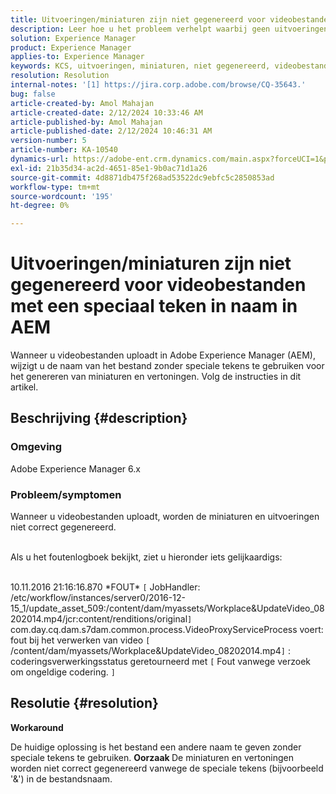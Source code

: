 ```yaml
---
title: Uitvoeringen/miniaturen zijn niet gegenereerd voor videobestanden met een speciaal teken in naam in AEM
description: Leer hoe u het probleem verhelpt waarbij geen uitvoeringen/miniaturen worden gegenereerd voor videobestanden in Adobe Experience Manager.
solution: Experience Manager
product: Experience Manager
applies-to: Experience Manager
keywords: KCS, uitvoeringen, miniaturen, niet gegenereerd, videobestanden, speciaal teken, naam, AEM, Adobe Experience Manager
resolution: Resolution
internal-notes: '[1] https://jira.corp.adobe.com/browse/CQ-35643.'
bug: false
article-created-by: Amol Mahajan
article-created-date: 2/12/2024 10:33:46 AM
article-published-by: Amol Mahajan
article-published-date: 2/12/2024 10:46:31 AM
version-number: 5
article-number: KA-10540
dynamics-url: https://adobe-ent.crm.dynamics.com/main.aspx?forceUCI=1&pagetype=entityrecord&etn=knowledgearticle&id=2d5bf62d-92c9-ee11-9079-6045bd006b4b
exl-id: 21b35d34-ac2d-4651-85e1-9b0ac71d1a26
source-git-commit: 4d8871db475f268ad53522dc9ebfc5c2850853ad
workflow-type: tm+mt
source-wordcount: '195'
ht-degree: 0%

---
```


# Uitvoeringen/miniaturen zijn niet gegenereerd voor videobestanden met een speciaal teken in naam in AEM


Wanneer u videobestanden uploadt in Adobe Experience Manager (AEM), wijzigt u de naam van het bestand zonder speciale tekens te gebruiken voor het genereren van miniaturen en vertoningen. Volg de instructies in dit artikel.

## Beschrijving {#description}


### <b>Omgeving</b>

Adobe Experience Manager 6.x



### <b>Probleem/symptomen</b>

Wanneer u videobestanden uploadt, worden de miniaturen en uitvoeringen niet correct gegenereerd.

<br>Als u het foutenlogboek bekijkt, ziet u hieronder iets gelijkaardigs:

<br>10.11.2016 21:16:16.870 \*FOUT\* `[` JobHandler: /etc/workflow/instances/server0/2016-12-15_1/update_asset_509:/content/dam/myassets/Workplace&amp;UpdateVideo_08202014.mp4/jcr:content/renditions/original`]`  com.day.cq.dam.s7dam.common.process.VideoProxyServiceProcess voert: fout bij het verwerken van video `[` /content/dam/myassets/Workplace&amp;UpdateVideo_08202014.mp4`]`  : coderingsverwerkingsstatus geretourneerd met `[` Fout vanwege verzoek om ongeldige codering. `]`

## Resolutie {#resolution}


<b>Workaround</b>

De huidige oplossing is het bestand een andere naam te geven zonder speciale tekens te gebruiken.
<b>Oorzaak </b>
De miniaturen en vertoningen worden niet correct gegenereerd vanwege de speciale tekens (bijvoorbeeld &#39;&amp;&#39;) in de bestandsnaam.
